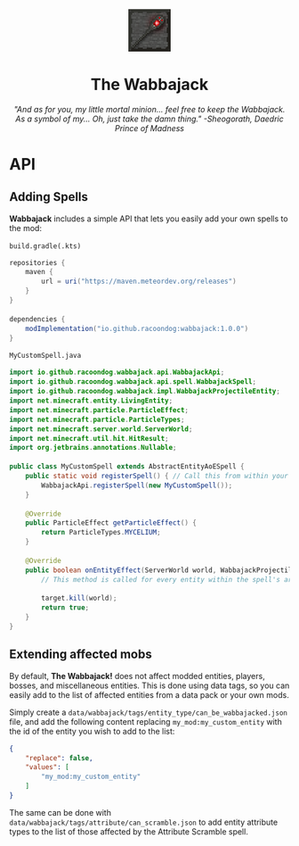 <div align="center">
    <img src="./src/main/resources/assets/wabbajack/icon.png" alt="Wabbajack mod icon" width="15%" style="image-rendering: pixelated;"/>
    <h1 align="center">The Wabbajack</h1>
    <i>"And as for you, my little mortal minion... feel free to keep the Wabbajack. As a symbol of my... Oh, just take the damn thing." -Sheogorath, Daedric Prince of Madness</i>
</div>

# API

## Adding Spells

**Wabbajack** includes a simple API that lets you easily add your own spells to the mod:

`build.gradle(.kts)`
```groovy
repositories {
    maven {
        url = uri("https://maven.meteordev.org/releases")
    }
}

dependencies {
    modImplementation("io.github.racoondog:wabbajack:1.0.0")
}
```

`MyCustomSpell.java`
```java
import io.github.racoondog.wabbajack.api.WabbajackApi;
import io.github.racoondog.wabbajack.api.spell.WabbajackSpell;
import io.github.racoondog.wabbajack.impl.WabbajackProjectileEntity;
import net.minecraft.entity.LivingEntity;
import net.minecraft.particle.ParticleEffect;
import net.minecraft.particle.ParticleTypes;
import net.minecraft.server.world.ServerWorld;
import net.minecraft.util.hit.HitResult;
import org.jetbrains.annotations.Nullable;

public class MyCustomSpell extends AbstractEntityAoESpell {
    public static void registerSpell() { // Call this from within your mod's initializer method
        WabbajackApi.registerSpell(new MyCustomSpell());
    }
    
    @Override
    public ParticleEffect getParticleEffect() {
        return ParticleTypes.MYCELIUM;
    }
    
    @Override
    public boolean onEntityEffect(ServerWorld world, WabbajackProjectileEntity projectile, HitResult collision, LivingEntity target, @Nullable LivingEntity caster) {
        // This method is called for every entity within the spell's area of effect
        
        target.kill(world);
        return true;
    }
}
```

## Extending affected mobs

By default, **The Wabbajack!** does not affect modded entities, players, bosses, and miscellaneous entities. This is done
using data tags, so you can easily add to the list of affected entities from a data pack or your own mods.

Simply create a `data/wabbajack/tags/entity_type/can_be_wabbajacked.json` file, and add the following content replacing
`my_mod:my_custom_entity` with the id of the entity you wish to add to the list:

```json
{
    "replace": false,
    "values": [
        "my_mod:my_custom_entity"
    ]
}
```

The same can be done with `data/wabbajack/tags/attribute/can_scramble.json` to add entity attribute types to the list of
those affected by the Attribute Scramble spell.
